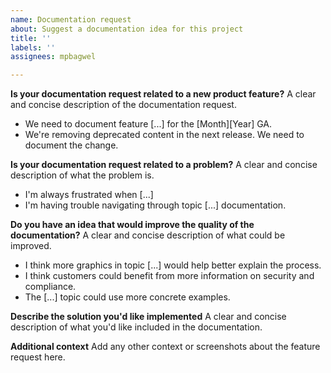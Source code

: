 ```yaml
---
name: Documentation request
about: Suggest a documentation idea for this project
title: ''
labels: ''
assignees: mpbagwel

---
```


**Is your documentation request related to a new product feature?**
A clear and concise description of the documentation request.

- We need to document feature [...] for the [Month][Year] GA.
- We're removing deprecated content in the next release. We need to document the change.

**Is your documentation request related to a problem?**
A clear and concise description of what the problem is.

- I'm always frustrated when [...]
- I'm having trouble navigating through topic [...] documentation. 

**Do you have an idea that would improve the quality of the documentation?**
A clear and concise description of what could be improved. 

- I think more graphics in topic [...] would help better explain the process.
- I think customers could benefit from more information on security and compliance.
- The [...] topic could use more concrete examples.

**Describe the solution you'd like implemented**
A clear and concise description of what you'd like included in the documentation. 

**Additional context**
Add any other context or screenshots about the feature request here.
